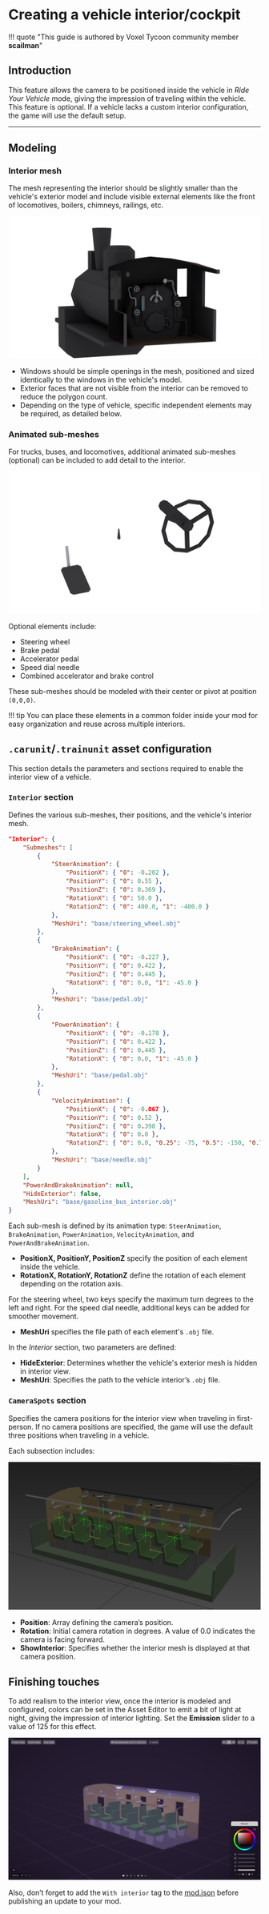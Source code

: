 # Creating a vehicle interior/cockpit

!!! quote "This guide is authored by Voxel Tycoon community member **scailman**"

## Introduction

This feature allows the camera to be positioned inside the vehicle in *Ride Your Vehicle* mode, giving the impression of traveling within the vehicle. This feature is optional. If a vehicle lacks a custom interior configuration, the game will use the default setup.

---

## Modeling

### Interior mesh

The mesh representing the interior should be slightly smaller than the vehicle's exterior model and include visible external elements like the front of locomotives, boilers, chimneys, railings, etc.

![](/images/creating-vehicle-interior/1.png)

- Windows should be simple openings in the mesh, positioned and sized identically to the windows in the vehicle's model.
- Exterior faces that are not visible from the interior can be removed to reduce the polygon count.
- Depending on the type of vehicle, specific independent elements may be required, as detailed below.

### Animated sub-meshes

For trucks, buses, and locomotives, additional animated sub-meshes (optional) can be included to add detail to the interior.

![](/images/creating-vehicle-interior/2.png)

Optional elements include:

- Steering wheel
- Brake pedal
- Accelerator pedal
- Speed dial needle
- Combined accelerator and brake control

These sub-meshes should be modeled with their center or pivot at position `(0,0,0)`.

!!! tip
    You can place these elements in a common folder inside your mod for easy organization and reuse across multiple interiors.

## `.carunit`/`.trainunit` asset configuration

This section details the parameters and sections required to enable the interior view of a vehicle.

### `Interior` section

Defines the various sub-meshes, their positions, and the vehicle's interior mesh.

```json
"Interior": {
    "Submeshes": [
        {
            "SteerAnimation": {
                "PositionX": { "0": -0.202 },
                "PositionY": { "0": 0.55 },
                "PositionZ": { "0": 0.369 },
                "RotationX": { "0": 50.0 },
                "RotationZ": { "0": 400.0, "1": -400.0 }
            },
            "MeshUri": "base/steering_wheel.obj"
        },
        {
            "BrakeAnimation": {
                "PositionX": { "0": -0.227 },
                "PositionY": { "0": 0.422 },
                "PositionZ": { "0": 0.445 },
                "RotationX": { "0": 0.0, "1": -45.0 }
            },
            "MeshUri": "base/pedal.obj"
        },
        {
            "PowerAnimation": {
                "PositionX": { "0": -0.178 },
                "PositionY": { "0": 0.422 },
                "PositionZ": { "0": 0.445 },
                "RotationX": { "0": 0.0, "1": -45.0 }
            },
            "MeshUri": "base/pedal.obj"
        },
        {
            "VelocityAnimation": {
                "PositionX": { "0": -0.067 },
                "PositionY": { "0": 0.52 },
                "PositionZ": { "0": 0.398 },
                "RotationX": { "0": 0.0 },
                "RotationZ": { "0": 0.0, "0.25": -75, "0.5": -150, "0.75": -225, "1": -300.0 }
            },
            "MeshUri": "base/needle.obj"
        }
    ],
    "PowerAndBrakeAnimation": null,
    "HideExterior": false,
    "MeshUri": "base/gasoline_bus_interior.obj"
}
```

Each sub-mesh is defined by its animation type: `SteerAnimation`, `BrakeAnimation`, `PowerAnimation`, `VelocityAnimation`, and `PowerAndBrakeAnimation`.

- **PositionX, PositionY, PositionZ** specify the position of each element inside the vehicle.
- **RotationX, RotationY, RotationZ** define the rotation of each element depending on the rotation axis.

For the steering wheel, two keys specify the maximum turn degrees to the left and right. For the speed dial needle, additional keys can be added for smoother movement.

- **MeshUri** specifies the file path of each element's `.obj` file.

In the *Interior* section, two parameters are defined:

- **HideExterior**: Determines whether the vehicle's exterior mesh is hidden in interior view.
- **MeshUri**: Specifies the path to the vehicle interior’s `.obj` file.

### `CameraSpots` section

Specifies the camera positions for the interior view when traveling in first-person. If no camera positions are specified, the game will use the default three positions when traveling in a vehicle.

Each subsection includes:

![](/images/creating-vehicle-interior/4.png)

- **Position**: Array defining the camera’s position.
- **Rotation**: Initial camera rotation in degrees. A value of 0.0 indicates the camera is facing forward.
- **ShowInterior**: Specifies whether the interior mesh is displayed at that camera position.

## Finishing touches

To add realism to the interior view, once the interior is modeled and configured, colors can be set in the Asset Editor to emit a bit of light at night, giving the impression of interior lighting. Set the **Emission** slider to a value of 125 for this effect.

![](/images/creating-vehicle-interior/3.png)

Also, don’t forget to add the `With interior` tag to the [mod.json](/guides/basics/mod.json/) before publishing an update to your mod.
